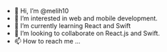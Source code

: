 - 👋 Hi, I’m @melih10
- 👀 I’m interested in web and mobile development.
- 🌱 I’m currently learning React and Swift
- 💞️ I’m looking to collaborate on React.js and Swift.
- 📫 How to reach me ...

<!---
melih10/melih10 is a ✨ special ✨ repository because its `README.md` (this file) appears on your GitHub profile.
You can click the Preview link to take a look at your changes.
--->
